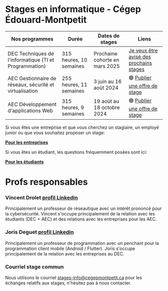 # Stages en informatique - Cégep Édouard-Montpetit

| Nos programmes     | Durée | Dates de stages | Liens
| ------------- | ------------- | ------------- | ------------- | 
| DEC Techniques de l'informatique (TI et Programmation) | 315 heures, 10 semaines | Prochaine cohorte en mars 2025 | [Je veux être avisé des prochains stages](https://forms.gle/HfQqqvLZJgyPe3J46)
| AEC Gestionnaire de réseaux, sécurité et virtualisation | 255 heures, 11 semaines | 3 juin au 16 août 2024 | 🟢 [Publier une offre de stage](https://forms.gle/fiKXJWsD4UF7wgbb8)
| AEC Développement d'applications Web | 315 heures, 9 semaines | 19 août au 18 octobre 2024 | 🟢 [Publier une offre de stage](https://forms.gle/fiKXJWsD4UF7wgbb8)

Si vous êtes une entreprise et que vous cherchez un stagiaire, un employé junior ou que vous souhaitez proposer un stage:

**[Pour les entreprises](entreprises)**

Si vous êtes un étudiant, les questions fréquemment posées sont ici:

**[Pour les étudiants](etudiants)**

# Profs responsables

### Vincent Drolet [profil Linkedin](https://www.linkedin.com/in/vdrolet)
Principalement un professeur de réseautique avec un intérêt prononcé pour la cybersécurité. Vincent s'occupe principalement de la relation avec les étudiants (DEC + AEC) et des relations avec les entreprises pour les AEC.

### Joris Deguet [profil Linkedin](https://www.linkedin.com/in/joris-deguet-463781a)
Principalement un professeur de programmation avec un penchant pour la programmation client mobile (Android / Flutter). Joris s'occupe principalement de la relation avec les entreprises au DEC.

### Courriel stage commun
Nous utilisons le courriel [stages-info@cegepmontpetit.ca](mailto:stages-info@cegepmontpetit.ca) pour les échanges relatifs aux stages, n'hésitez pas à nous contacter.
